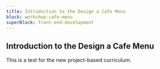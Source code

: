 ```yaml
---
title: Introduction to the Design a Cafe Menu
block: workshop-cafe-menu
superBlock: front-end-development
---
```


## Introduction to the Design a Cafe Menu

This is a test for the new project-based curriculum.
